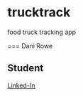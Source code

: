 # trucktrack
food truck tracking app

=== Dani Rowe
## Student
[Linked-In](https://www.linkedin.com/in/danielle-rowe1225/)
